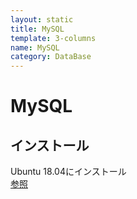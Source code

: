 ```yaml
---
layout: static
title: MySQL
template: 3-columns
name: MySQL
category: DataBase
---
```


# MySQL

## インストール

Ubuntu 18.04にインストール  
[参照](https://www.yokoweb.net/2018/05/13/ubuntu-18_04-server-mysql/)
